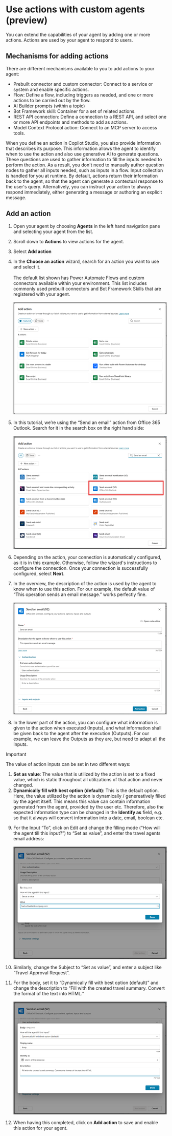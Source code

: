 
# Use actions with custom agents (preview)

You can extend the capabilities of your agent by adding one or more actions. Actions are used by your agent to respond to users.

## Mechanisms for adding actions

There are different mechanisms available to you to add actions to your agent:

- Prebuilt connector and custom connector: Connect to a service or system and enable specific actions.
- Flow: Define a flow, including triggers as needed, and one or more actions to be carried out by the flow.
- AI Builder prompts (within a topic)
- Bot Framework skill: Container for a set of related actions.
- REST API connection: Define a connection to a REST API, and select one or more API endpoints and methods to add as actions.
- Model Context Protocol action: Connect to an MCP server to access tools.

When you define an action in Copilot Studio, you also provide information that describes its purpose. This information allows the agent to identify when to use the action and also use generative AI to generate questions. These questions are used to gather information to fill the inputs needed to perform the action. As a result, you don't need to manually author question nodes to gather all inputs needed, such as inputs in a flow. Input collection is handled for you at runtime.
By default, actions return their information back to the agent, so that the agent can generate a contextual response to the user's query. Alternatively, you can instruct your action to always respond immediately, either generating a message or authoring an explicit message.

## Add an action

1. Open your agent by choosing **Agents** in the left hand navigation pane and selecting your agent from the list.
2. Scroll down to **Actions** to view actions for the agent.
3. Select **Add action**
4. In the **Choose an action** wizard, search for an action you want to use and select it.  
\
The default list shown has Power Automate Flows and custom connectors available within your environment. This list includes commonly used prebuilt connectors and Bot Framework Skills that are registered with your agent.
\
\
![Overview of availbale actions](media/actions_overview.png)

5. In this tutorial, we’re using the “Send an email” action from Office 365 Outlook. Search for it in the search box on the right hand side:
\
\
![Filtered actions, with the "Send an email" action marked](media/actions_markedEmail.png)
6. Depending on the action, your connection is automatically configured, as it is in this example. Otherwise, follow the wizard's instructions to configure the connection. Once your connection is successfully configured, select **Next**.
7. In the overview, the description of the action is used by the agent to know when to use this action. For our example, the default value of “This operation sends an email message.” works perfectly fine.
\
\
![Overview of the default configuration of the send an email action](media/actions_mailOverview.png)
8. In the lower part of the action, you can configure what information is given to the action when executed (Inputs), and what information shall be given back to the agent after the execution (Outputs). For our example, we can leave the Outputs as they are, but need to adapt all the Inputs.

> [!Important]
> The value of action inputs can be set in two different ways:
>
> 1. **Set as value**: The value that is utilized by the action is set to a fixed value, which is static throughout all utilizations of that action and never changed.
> 2. **Dynamically fill with best option (default)**: This is the default option. Here, the value utilized by the action is dynamically / genereatively filled by the agent itself. This means this value can contain information generated from the agent, provided by the user etc. Therefore, also the expected information type can be changed in the **Identify as** field, e.g. so that it always will convert information into a date, email, boolean etc.
>

9. For the Input “To”, click on Edit and change the filling mode (“How will the agent till this input?”) to “Set as value”, and enter the travel agents email address:
\
\
![Action Input configuration UI where "To" is set as value and email is entered](media/actions_mailTo.png)
10. Similarly, change the Subject to “Set as value”, and enter a subject like “Travel Approval Request”.
    
11. For the body, set it to “Dynamically fill with best option (default)” and change the description to “Fill with the created travel summary. Convert the format of the text into HTML.”
\
\
![Action Input configuration UI where "Body" is set to be dynamically filled](media/actions_mailBody.png)
12.  When having this completed, click on **Add action** to save and enable this action for your agent.
